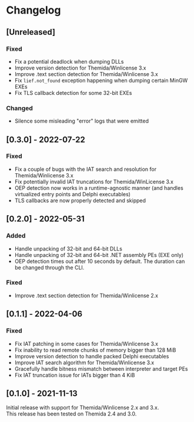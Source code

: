 # Changelog

## [Unreleased]
### Fixed
- Fix a potential deadlock when dumping DLLs
- Improve version detection for Themida/Winlicense 3.x
- Improve .text section detection for Themida/Winlicense 3.x
- Fix `lief.not_found` exception happening when dumping certain MinGW EXEs
- Fix TLS callback detection for some 32-bit EXEs

### Changed
- Silence some misleading "error" logs that were emitted

## [0.3.0] - 2022-07-22
### Fixed
- Fix a couple of bugs with the IAT search and resolution for Themida/Winlicense 3.x
- Fix potentially invalid IAT truncations for Themida/WinLicense 3.x
- OEP detection now works in a runtime-agnostic manner (and handles virtualized entry points and Delphi executables)
- TLS callbacks are now properly detected and skipped

## [0.2.0] - 2022-05-31
### Added
- Handle unpacking of 32-bit and 64-bit DLLs
- Handle unpacking of 32-bit and 64-bit .NET assembly PEs (EXE only)
- OEP detection times out after 10 seconds by default. The duration can be
  changed through the CLI.

### Fixed
- Improve .text section detection for Themida/Winlicense 2.x

## [0.1.1] - 2022-04-06
### Fixed
- Fix IAT patching in some cases for Themida/Winlicense 3.x
- Fix inability to read remote chunks of memory bigger than 128 MiB
- Improve version detection to handle packed Delphi executables
- Improve IAT search algorithm for Themida/Winlicense 3.x
- Gracefully handle bitness mismatch between interpreter and target PEs
- Fix IAT truncation issue for IATs bigger than 4 KiB

## [0.1.0] - 2021-11-13

Initial release with support for Themida/Winlicense 2.x and 3.x.  
This release has been tested on Themida 2.4 and 3.0.
